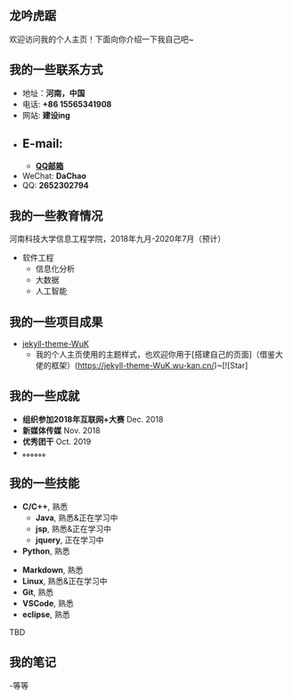 ## 龙吟虎踞

欢迎访问我的个人主页！下面向你介绍一下我自己吧~

<!-- slide -->

## 我的一些联系方式

- 地址：**河南，中国**
- 电话: **+86 15565341908**
- 网站: **建设ing**

<!-- slide vertical=true -->

- E-mail:
  - 
  - **[QQ邮箱](www.2652302794@qq.com)**
- WeChat: **DaChao**
- QQ: **2652302794**

<!-- slide -->

## 我的一些教育情况

<!-- slide vertical=true -->

河南科技大学信息工程学院，2018年九月-2020年7月（预计）

- 软件工程
  - 信息化分析
  - 大数据
  - 人工智能

<!-- slide -->

## 我的一些项目成果

<!-- slide vertical=true -->

- [jekyll-theme-WuK](https://jekyll-theme-WuK.wu-kan.cn/)
  - 我的个人主页使用的主题样式，也欢迎你用于[搭建自己的页面]（借鉴大佬的框架）(https://jekyll-theme-WuK.wu-kan.cn/)~[![Star]

<!-- slide -->

## 我的一些成就
<!-- slide vertical=true -->

- **组织参加2018年互联网+大赛**  Dec. 2018
- **新媒体传媒**   Nov. 2018
- **优秀团干**  Oct. 2019
- **。。。。。。**
<!-- slide -->

## 我的一些技能

<!-- slide vertical=true -->

- **C/C++**, 熟悉
  - **Java**, 熟悉&正在学习中
  - **jsp**,  熟悉&正在学习中
  - **jquery**, 正在学习中
- **Python**, 熟悉

<!-- slide vertical=true -->

- **Markdown**, 熟悉
- **Linux**,  熟悉&正在学习中
- **Git**, 熟悉
- **VSCode**, 熟悉
- **eclipse**, 熟悉

<!-- slide -->
TBD

## 我的笔记
<!-- slide -->
  -等等
<!-- slide -->
